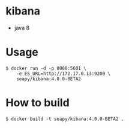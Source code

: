 # kibana

* java 8

# Usage

```shell
$ docker run -d -p 8080:5601 \
    -e ES_URL=http://172.17.0.13:9200 \
    seapy/kibana:4.0.0-BETA2
```

# How to build

```shell
$ docker build -t seapy/kibana:4.0.0-BETA2 .
```
